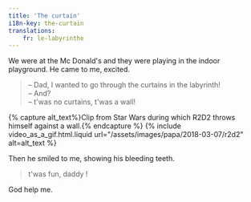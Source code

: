 ```yaml
---
title: 'The curtain'
i18n-key: the-curtain
translations:
    fr: le-labyrinthe
---
```


We were at the Mc Donald's and they were playing in the indoor playground. He came to me, excited.

<!-- more -->

> – Dad, I wanted to go through the curtains in the labyrinth!  
> – And?  
> – t'was no curtains, t'was a wall!

{% capture alt_text%}Clip from Star Wars during which R2D2 throws himself against a wall.{% endcapture %} {% include video_as_a_gif.html.liquid
url="/assets/images/papa/2018-03-07/r2d2"
alt=alt_text
%}

Then he smiled to me, showing his bleeding teeth.

> t'was fun, daddy !

God help me.
